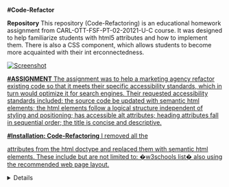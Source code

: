 **#Code-Refactor**

**Repository**
This repository (Code-Refactoring) is an educational homework assignment from CARL-OTT-FSF-PT-02-20121-U-C course. It was designed to help familiarize students with html5 attributes and how to implement them. There is also a CSS component, which allows students to become more  acquainted with their int erconnectedness.

<a href="https://github.com/NathanWichmann/Code-Refactor/tree/main/Code-Refactor" alt="Repository"> 


<img scr="https://1drv.ms/u/s!AmXZ3qk2N-K2pxInB0I1nL6nt1sL" alt="Screenshot">  


**#ASSIGNMENT**
The assignment was to help a marketing agency refactor existing code so that it meets their specific accessibility standards, which in turn would optimize it for search engines. Their requested accessibility standards included: the source code be updated with semantic html elements; the html elements follow a logical structure independent of styling and positioning; has accessible alt attributes; heading attributes fall in sequential order; the title is concise and descriptive. 

**#Installation: Code-Refactoring**
I removed all the <div> attributes from the html doctype and replaced them with semantic html elements. These include but are not limited to: �w3schools list� also using the recommended web page layout.  
<article>                                                    
<aside> 
<details>
<figcaption>
<figure>
<footer>
<header>
<main>
<mark>
<nav>
<section>
<summary>
<time>

The first replaced <div> was the header section. This allows search engines to easily identify what the section is. The <div> element comes with no descriptors and could contain anything. Once all webpages adopt these elements, search engines will better understand what the page contains. I also replaced the <div> containing the three-header links with a <nav> and cleaned up the un-ordered list to be more visually appealing. I also, had to change the style notes to reflect this change to <nav>, otherwise the CSS would not reflect the required styles. A side note: the title was changed later to �Optimizing Visibility Using Accessibility Standards�.
The second section was replaced with <summary> and not a <section> element as I thought this was the heart of the website and deserved more of a distinction than just <section>. I added an image tag and a src of the image and an alt attribute. This was missing from the html doc and would confuse future developers as to where the picture came from unless they looked in the CSS file. The CSS had set the picture to background and there was no html link other than hero, which appeared to be confusing. I then took the three different <div> sections and placed them under the <summary> and gave them each article elements. This is because each of the three were not directly related but worked together to form the heart of the website. 
The third section I decided to label <aside> because they were indirectly related to the summary section of the website. They were the benefits of using the three-above links. Also, in the html layout model below, they are in the aside position. I decided in the end that I had not seen enough examples of summary tags in symantic gtml and changed it to the suggested <section>
 
I did not follow the above html layout exactly as displayed, because calling everything in the section and article section seem to be confusing and was not as visually appealing as I would like it to. I chose this direction for aesthetic reasons. It's just more clean, clear and concise, just as the assignment requested. 
I repeated the same steps for the aside section and cleaned up the code and added developer notes to the entire doc. I then changed to the <h1> to <h6> tags, which came with a new set of problems. The existing code had the same h tags for many of the headings, so they appeared to be the same size on the website. This seemed to appear better than changing them to sequential order. The first section had headings with h2 tags for all three and the second section had h3 tags for the three headings. I added the h tags in sequential order and realized two unintended outcomes. 
There were more than 6 headings on the website and the headings were way to small by the time the 6th tag was implemented. In keeping with the sequential order rule, I added the tags up until I reached 5. However, instead of having different heading sizing for the <aside> section, I decided to assign them all h5 tags so the site would appear more visually appealing. The last header was in the footer section and worked out perfectly. As this was all happening, I was debating whether to change some of the header tags so I would have only six on the site. This created a new and unintended problem. The headers all had styles assigned to them and in changing the tags I would have to write new style sheets. Now, this was not a serious problem as it could be easily changed, however it would directly change the flow of the semantic html elements and would be outside the scope of the homework assignment. 
All this was done to increase the websites visibility when users use search engines to find similar companies. These changes will meet the accessibility standards which will bring this website higher on the priority list in popular search engines, the end user will see if quicker. Ironically, the company does the same thing that they requested be done. So, the material becomes extremely repetitive. However, this has allowed me to better understand the requirements and to easily attach them what needs to be done. 
Cascading Style sheets 
This section of the homework assignment was much harder to figure out. The style sheet seemed to be working fine and I had made the necessary changes to link the html to the CSS when I changed some of the names. It was not until I stared at the code for awhile and realized a lot of it was repeating. So, I remembered from class that some of the same styles that had the same style attributes could be combined. Once I started doing that (which took some time as left out the.) I began to realize that a lot more of the code was redundant than I initially thought. So, I consolidated all the style elements that had the same values. Then I moved the style headings to be aligned with the flow of the html doc. I also, removed a footer note that had zero value which made no changes to the site. 
I wanted to move the paragraph in the footer to heading tag so they would be on the same line and have the same font size. However, the assignment called for the site to look at least 90% the same as the original code. So, I decided to leave the heading and the paragraph the same as they had their own styles in the style notes and did not want to be seen changing the structure of the site. 

**#What I learnt** 
I learned a lot doing this project. I thought it was due on Tuesday February 16th, so I did it all before the class and knew nothing about what I was doing. I had to look up everything for the assignment. I did not even know what semantic html elements where. I extensively used w3schools.com to educate myself as to what they were. I also used various question answer sites to help with questions I may have had. I learnt that any question I may have can be googled and there is an answer 9 times out of 10. 
The project itself helped better understand why this type of activity is done. To help companies make their websites more accessible to people by increasing their ranking in search engines. Using proper semantic html tags allows the code to be human and machine readable. Being that most people use their phones to search the web now it allows for better readability across all devices that use the internet. They also increase the ability of people with impairments access the site. This allows people using web accessibility tools such as screen readers the ability to understand what the website is trying to say through <alt�s>. People that are visually impaired or hearing impaired. This is an incentive to reduce the amount of accessibility lawsuits a company may face from discrimination. 
It helped me understand the layout of semantic html and how it can benefit future developers with descriptors. It can be hard to guess what a <div>�s original intention was. This easy-to-understand layout allows people to better understand previous developers� intentions. The developer notes in green on the html doc and the CSS file allow the next user to understand what they are and where they are on the site. All this allows for a consistency in coding that was previously lacking and can be used on phones, tablets, laptops, and desktops. 
**#Update:** Figured out the link on the top was missing an <id> and <class>. I first added the id because I noticed it was not the same as the other 2 links. However, that created a new issue, the CSS were not being applied to the search-engine-optimization article, so the website was all over the place. I had to go through a process of elimination to narrow it down to the class. I tried changing the CSS to have it on its own because I consolidated them. That did nothing. Then I tried to check the image and see if there was an issue with CSS for that image. Found there were no issue as all three of the images had been consolidated and none of the styles were missing from the original assignment. Then it clicked, the image was not getting any of the CSS because it was not connected. This took some time cause all the names are the same and I finally noticed the other two have a class and this one did not. Once I added the class, that fixed the issue. Anastasia from class helped with the id and I figured out the rest on my own. 
Contributing
https://www.w3schools.com/html/html5_semantic_elements.asp
https://www.freecodecamp.org/news/semantic-html5-elements/
These two websites helped me understand the semantic elements and why they are required in today's atmosphere of internet usage. 
